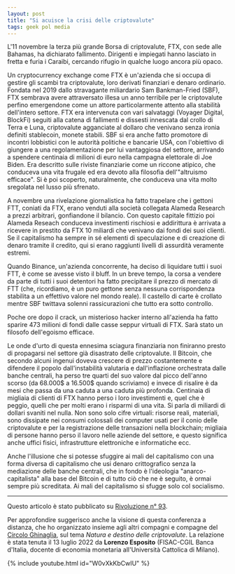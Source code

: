 ```yaml
---
layout: post
title: "Si acuisce la crisi delle criptovalute"
tags: geek pol media
---
```

L'11 novembre la terza più grande Borsa di criptovalute, FTX, con sede alle Bahamas, ha dichiarato fallimento. Dirigenti e impiegati hanno lasciato in fretta e furia i Caraibi, cercando rifugio in qualche luogo ancora più opaco.

Un cryptocurrency exchange come FTX è un'azienda che si occupa di gestire gli scambi tra criptovalute, loro derivati finanziari e denaro ordinario. Fondata nel 2019 dallo stravagante miliardario Sam Bankman-Fried (SBF), FTX sembrava avere attraversato illesa un anno terribile per le criptovalute perfino emergendone come un attore particolarmente attento alla stabilità dell'intero settore. FTX era intervenuta con vari salvataggi (Voyager Digital, BlockFi) seguiti alla catena di fallimenti e dissesti innescata dal crollo di Terra e Luna, criptovalute agganciate al dollaro che venivano senza ironia definiti stablecoin, monete stabili. SBF si era anche fatto promotore di incontri lobbistici con le autorità politiche e bancarie USA, con l'obiettivo di giungere a una regolamentazione per lui vantaggiosa del settore, arrivando a spendere centinaia di milioni di euro nella campagna elettorale di Joe Biden. Era descritto sulle riviste finanziarie come un riccone atipico, che conduceva una vita frugale ed era devoto alla filosofia dell'"altruismo efficace". Si è poi scoperto, naturalmente, che conduceva una vita molto sregolata nel lusso più sfrenato.

A novembre una rivelazione giornalistica ha fatto trapelare che i gettoni FTT, coniati da FTX, erano venduti alla società collegata Alameda Research a prezzi arbitrari, gonfiandone il bilancio. Con questo capitale fittizio poi Alameda Reseach conduceva investimenti rischiosi e addirittura è arrivata a ricevere in prestito da FTX 10 miliardi che venivano dai fondi dei suoi clienti. Se il capitalismo ha sempre in sé elementi di speculazione e di creazione di denaro tramite il credito, qui si erano raggiunti livelli di assurdità veramente estremi.

Quando Binance, un'azienda concorrente, ha deciso di liquidare tutti i suoi FTT, è come se avesse visto il bluff. In un breve tempo, la corsa a vendere da parte di tutti i suoi detentori ha fatto precipitare il prezzo di mercato di FTT (che, ricordiamo, è un puro gettone senza nessuna corrispondenza stabilita a un effettivo valore nel mondo reale). Il castello di carte è crollato mentre SBF twittava solenni rassicurazioni che tutto era sotto controllo.

Poche ore dopo il crack, un misterioso hacker interno all'azienda ha fatto sparire 473 milioni di fondi dalle casse seppur virtuali di FTX. Sarà stato un filosofo dell'egoismo efficace.

Le onde d'urto di questa ennesima sciagura finanziaria non finiranno presto di propagarsi nel settore già disastrato delle criptovalute. Il Bitcoin, che secondo alcuni ingenui doveva crescere di prezzo costantemente e difendere il popolo dall'instabilità valutaria e dall'inflazione orchestrata dalle banche centrali, ha perso tre quarti del suo valore dal picco dell'anno scorso (da 68.000$ a 16.500$ quando scriviamo) e invece di risalire è da mesi che passa da una caduta a una caduta più profonda. Centinaia di migliaia di clienti di FTX hanno perso i loro investimenti e, quel che è peggio, quelli che per molti erano i risparmi di una vita. Si parla di miliardi di dollari svaniti nel nulla. Non sono solo cifre virtuali: risorse reali, materiali, sono dissipate nei consumi colossali dei computer usati per il conio delle criptovalute e per la registrazione delle transazioni nella blockchain; migliaia di persone hanno perso il lavoro nelle aziende del settore, e questo significa anche uffici fisici, infrastrutture elettroniche e informatiche ecc.

Anche l'illusione che si potesse sfuggire ai mali del capitalismo con una forma diversa di capitalismo che usi denaro crittografico senza la mediazione delle banche centrali, che in fondo è l'ideologia "anarco-capitalista" alla base del Bitcoin e di tutto ciò che ne è seguito, è ormai sempre più screditata. Ai mali del capitalismo si sfugge solo col socialismo.

***

Questo articolo è stato pubblicato su [Rivoluzione n° 93](https://www.rivoluzione.red/rivoluzione-n-93/).

Per approfondire suggerisco anche la visione di questa conferenza a distanza, che ho organizzato insieme agli altri compagni e compagne del [Circolo Ghinaglia](https://santacanaglia.org/), sul tema *Natura e destino delle criptovalute*. La relazione è stata tenuta il 13 luglio 2022 da **Lorenzo Esposito** (FISAC-CGIL Banca d'Italia, docente di economia monetaria all'Università Cattolica di Milano).

{% include youtube.html id="W0vXkKbCwIU" %}
